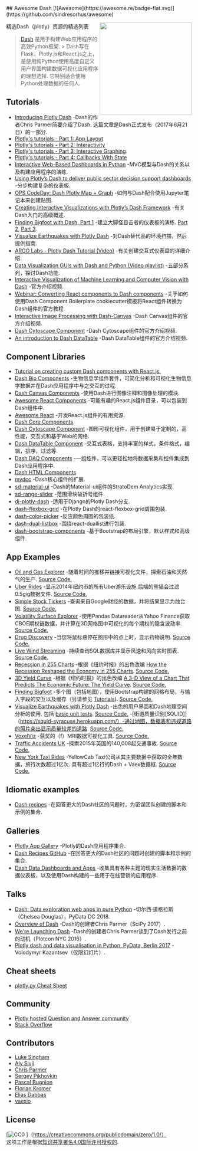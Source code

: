 <div class="github-widget" data-repo="ucg8j/awesome-dash"></div>
<script async src="https://pagead2.googlesyndication.com/pagead/js/adsbygoogle.js"></script><ins class="adsbygoogle" style="display:block" data-ad-client="ca-pub-6890694312814945" data-ad-slot="5473692530" data-ad-format="auto"  data-full-width-responsive="true"></ins><script>(adsbygoogle = window.adsbygoogle || []).push({});</script>
## Awesome Dash  [![Awesome](https://awesome.re/badge-flat.svg)](https://github.com/sindresorhus/awesome)

[<img src="https://cdn.rawgit.com/plotly/dash-docs/b1178b4e/images/dash-logo-stripe.svg" align="right" width="250">](https://plot.ly/products/dash/)


精选Dash（plotly）资源的精选列表

> [Dash](https://plot.ly/products/dash/) 是用于构建Web应用程序的高效Python框架.
 &gt; Dash写在Flask，Plotly.js和React.js之上，是使用纯Python使用高度自定义用户界面构建数据可视化应用程序的理想选择. 它特别适合使用Python处理数据的任何人.


## Tutorials
- [Introducing Plotly Dash](https://medium.com/@plotlygraphs/introducing-dash-5ecf7191b503)  -Dash的作者Chris Parmer简要介绍了Dash. 这篇文章是Dash正式发布（2017年6月21日）的一部分.
- [Plotly's tutorials - Part 1: App Layout](https://plot.ly/dash/getting-started)
- [Plotly's tutorials - Part 2: Interactivity](https://plot.ly/dash/getting-started-part-2)
- [Plotly's tutorials - Part 3: Interactive Graphing](https://plot.ly/dash/interactive-graphing)
- [Plotly's tutorials - Part 4: Callbacks With State](https://plot.ly/dash/state)
- [Interactive Web-Based Dashboards in Python](https://alysivji.github.io/reactive-dashboards-with-dash.html) -MVC模型与Dash的关系以及构建应用程序的演练.
- [Using Plotly’s Dash to deliver public sector decision support dashboards](https://medium.com/a-r-g-o/using-plotlys-dash-to-deliver-public-sector-decision-support-dashboards-ac863fa829fb) -分步构建复杂的仪表板.
- [OPS CodeDay: Dash Plotly Map + Graph](https://radumas.info/blog/tutorial/2017/08/10/codeday.html) -如何与Dash配合使用Jupyter笔记本来创建贴图.
- [Creating Interactive Visualizations with Plotly’s Dash Framework](http://pbpython.com/plotly-dash-intro.html) -有关Dash入门的高级概述.
- [Finding Bigfoot with Dash, Part 1](https://timothyrenner.github.io/datascience/2017/08/08/finding-bigfoot-with-dash-part-1.html) -建立大脚怪目击者的仪表板的演练. [Part 2](https://timothyrenner.github.io/datascience/2017/08/09/finding-bigfoot-with-dash-part-2.html), [Part 3](https://timothyrenner.github.io/datascience/2017/08/10/finding-bigfoot-with-dash-part-3.html).
- [Visualize Earthquakes with Plotly Dash](https://www.giacomodebidda.com/visualize-earthquakes-with-plotly-dash/) -对Dash替代品的环境扫描，然后提供指南.
- [ARGO Labs - Plotly Dash Tutorial (Video)](https://www.youtube.com/watch?v=yfWJXkySfe0) -有关创建交互式仪表盘的详细介绍.
- [Data Visualization GUIs with Dash and Python (Video playlist)](https://www.youtube.com/watch?v=J_Cy_QjG6NE&list=PLQVvvaa0QuDfsGImWNt1eUEveHOepkjqt) -五部分系列，探讨Dash功能.
- [Interactive Visualization of Machine Learning and Computer Vision with Dash](https://www.youtube.com/watch?v=3F5AR-uUqJc) -官方介绍视频.
- [Webinar: Converting React components to Dash components](https://www.youtube.com/watch?v=wifoPPRgG_I) -关于如何使用Dash Component Boilerplate cookiecutter模板将React组件转换为Dash组件的官方教程.
- [Interactive Image Processing with Dash-Canvas](https://www.youtube.com/watch?v=LKXSFBB5ccI) -Dash Canvas组件的官方介绍视频.
- [Dash Cytoscape Component](https://www.youtube.com/watch?v=snXcIsCMQgk) -Dash Cytoscape组件的官方介绍视频.
- [An introduction to Dash DataTable](https://www.youtube.com/watch?v=dueejcyrYh8) -Dash DataTable组件的官方介绍视频.

## Component Libraries
- [Tutorial on creating custom Dash components with React.js.](https://plot.ly/dash/plugins)
- [Dash Bio Components](https://dash.plot.ly/dash-bio) -生物信息学组件套件，可简化分析和可视化生物信息学数据并在Dash应用程序中与之交互的过程.
- [Dash Canvas Components](https://dash.plot.ly/canvas) -使用Dash进行图像注释和图像处理的模块.
- [Awesome React Components](https://github.com/brillout/awesome-react-components) -可能有趣的React.js组件目录，可以包装到Dash组件中.
- [Awesome React](https://github.com/enaqx/awesome-react) -开发React.js组件的有用资源.
- [Dash Core Components](https://github.com/plotly/dash-core-components)
- [Dash Cytoscape Component](https://dash.plot.ly/cytoscape) -图形可视化组件，用于创建易于定制的，高性能，交互式和基于Web的网络.
- [Dash DataTable Component](https://dash.plot.ly/datatable) -交互式表格，支持丰富的样式，条件格式，编辑，排序，过滤等.
- [Dash DAQ Components](https://dash.plot.ly/dash-daq) -一组控件，可以更轻松地将数据采集和控件集成到Dash应用程序中.
- [Dash HTML Components](https://github.com/plotly/dash-html-components)
- [mydcc](https://github.com/jimmybow/mydcc) -Dash核心组件的扩展.
- [sd-material-ui](https://github.com/StratoDem/sd-material-ui) -Dash的Material-ui组件的StratoDem Analytics实现.
- [sd-range-slider](https://github.com/StratoDem/sd-range-slider) -范围滑块破折号组件.
- [dj-plotly-dash](https://github.com/pikhovkin/dj-plotly-dash) -适用于Django的Plotly Dash分支.
- [dash-flexbox-grid](https://github.com/pikhovkin/dash-flexbox-grid) -在Plotly Dash的react-flexbox-grid周围包装.
- [dash-color-picker](https://github.com/vivekvs1/dash-color-picker) -反应颜色周围的包装纸.
- [dash-dual-listbox](https://github.com/vivekvs1/dash-dual-listbox) -围绕react-duallist进行包装.
- [dash-bootstrap-components](https://dash-bootstrap-components.opensource.asidatascience.com/) -基于Bootstrap的布局引擎，默认样式和高级组件.

## App Examples
- [Oil and Gas Explorer](https://plot.ly/dash/gallery/new-york-oil-and-gas/) -随着时间的推移并链接可视化文件，探索石油和天然气的生产. [Source Code.](https://github.com/plotly/dash-oil-and-gas-demo)
- [Uber Rides](https://plot.ly/dash/gallery/uber-rides/) -显示2014年纽约市的所有Uber游乐设施.后端的熊猫会过滤0.5gig数据文件. [Source Code.](https://github.com/plotly/dash-uber-rides-demo)
- [Simple Stock Tickers](https://plot.ly/dash/gallery/stock-tickers/) -查询来自Google财经的数据，并将结果显示为烛台图. [Source Code.](https://github.com/plotly/dash-stock-tickers-demo-app)
- [Volatility Surface Explorer](https://plot.ly/dash/gallery/volatility-surface) -使用Pandas Datareader从Yahoo Finance获取CBOE期权链数据，并计算在3D网格图中可视化的每个期权的隐含波动率. [Source Code.](https://github.com/plotly/dash-volatility-surface)
- [Drug Discovery](https://plot.ly/dash/gallery/drug-explorer/) -当您将鼠标悬停在图形中的点上时，显示药物说明. [Source Code.](https://github.com/plotly/dash-drug-discovery-demo/)
- [Live Wind Streaming](https://plot.ly/dash/gallery/live-wind-data/) -持续查询SQL数据库并显示风速和风向实时图表. [Source Code.](https://github.com/plotly/dash-wind-streaming)
- [Recession in 255 Charts](https://plot.ly/dash/gallery/recession-report/) -根据《纽约时报》的出色改编 [How the Recession Reshaped the Economy in 255 Charts](https://www.nytimes.com/interactive/2014/06/05/upshot/how-the-recession-reshaped-the-economy-in-255-charts.html). [Source Code.](https://github.com/plotly/dash-recession-report-demo)
- [3D Yield Curve](https://plot.ly/dash/gallery/yield-curve/) -根据《纽约时报》的出色改编 [A 3-D View of a Chart That Predicts The Economic Future: The Yield Curve](https://www.nytimes.com/interactive/2015/03/19/upshot/3d-yield-curve-economic-growth.html). [Source Code.](https://github.com/plotly/dash-yield-curve)
- [Finding Bigfoot](https://bigfoot-sightings-dash.herokuapp.com/) -多个图（包括地图），使用Bootstrap构建的网格布局，与输入字段的交互以及缓存（另请参见 [Tutorials](#tutorials)). [Source Code.](https://github.com/timothyrenner/bigfoot-dash-app)
- [Visualize Earthquakes with Plotly Dash](https://belle-croissant-54211.herokuapp.com/)  -出色的用户界面和Dash地理空间分析的使用. 包括 [basic unit tests](https://github.com/jackdbd/dash-earthquakes/tree/master/tests). [Source Code.](https://github.com/jackdbd/dash-earthquakes)
-[街道质量识别[SQUID]]（https://squid-syracuse.herokuapp.com/）-通过地图，数据表和违规道路的照片突出显示质量较差的道路. [Source Code.](https://github.com/amyoshino/SQUID-Syracuse-Dashboard)
- [VoxelViz](http://lukas-snoek.com/voxelviz) -获奖的（f）MRI数据可视化工具. [Source Code.](https://github.com/lukassnoek/VoxelViz)
- [Traffic Accidents UK](https://traffic-accidents-uk.herokuapp.com/) -探索2015年英国的140,008起交通事故. [Source Code.](https://github.com/richard-muir/uk-car-accidents)
- [New York Taxi Rides](https://dash.vaex.io/)  -YellowCab Taxi公司从其主要数据中获取的全年数据，旅行次数超过1亿次. 具有超过1亿行的Dash + Vaex数据框. [Source Code.](https://github.com/vaexio/dash-120million-taxi-app)

## Idiomatic examples
- [Dash recipes](https://github.com/plotly/dash-recipes) -在回答更大的Dash社区的问题时，为密谋团队创建的脚本和示例的集合.

## Galleries
- [Plotly App Gallery](https://plot.ly/dash/gallery) -Plotly的Dash应用程序集合.
- [Dash Recipes GitHub](https://github.com/plotly/dash-recipes) -在回答更大的Dash社区的问题时创建的脚本和示例的集合.
- [Dash Data Dashboards and Apps](https://www.dashboardom.com/) -收集具有各种主题的现实生活数据的数据仪表板，以及使用Dash构建的一些用于在线营销的应用程序.

## Talks
- [Dash: Data exploration web apps in pure Python](https://www.youtube.com/watch?v=eusglTlW4OA) -切尔西·道格拉斯（Chelsea Douglas），PyData DC 2018.
- [Overview of Dash](https://www.youtube.com/watch?v=sea2K4AuPOk) -Dash的创建者Chris Parmer（SciPy 2017）.
- [We're Launching Dash](https://www.youtube.com/watch?v=5BAthiN0htc&t=1s) -Dash的创建者Chris Parmer谈到了Dash发行之前的动机（Plotcon NYC 2016）.
- [Plotly dash and data visualisation in Python, PyData, Berlin 2017](https://www.slideshare.net/vladimirkazantsev/plotly-dash-and-data-visualisation-in-python) -Volodymyr Kazantsev（仅限幻灯片）.

## Cheat sheets
- [plotly.py Cheat Sheet](https://images.plot.ly/plotly-documentation/images/python_cheat_sheet.pdf)

## Community
- [Plotly hosted Question and Answer community](https://community.plot.ly)
- [Stack Overflow](https://stackoverflow.com/questions/tagged/plotly-dash)

## Contributors
- [Luke Singham](https://lukesingham.com/)
- [Aly Sivji](https://alysivji.github.io/)
- [Chris Parmer](https://github.com/chriddyp)
- [Sergey Pikhovkin](https://github.com/pikhovkin)
- [Pascal Bugnion](https://pascalbugnion.net)
- [Florian Kromer](https://github.com/fkromer)
- [Elias Dabbas](https://www.dashboardom.com)
- [vaexio](https://github.com/vaexio)

## License
[![CC0](http://mirrors.creativecommons.org/presskit/buttons/88x31/svg/cc-zero.svg) ]（https://creativecommons.org/publicdomain/zero/1.0/）<br /> 这项工作是根据<a rel="license" href="http://creativecommons.org/licenses/by/4.0/">知识共享署名4.0国际许可授权的</a>.
